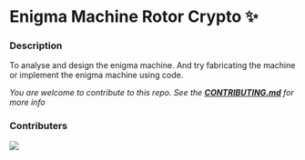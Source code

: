 # Enigma Machine Rotor Crypto ✨

### Description
To analyse and design the enigma machine. And try fabricating the machine or implement the enigma machine using code.

*You are welcome to contribute to this repo. See the [**CONTRIBUTING.md**](./CONTRIBUTING.md) for more info*

### Contributers
<a href="https://github.com/pattarai/enigma-machine-rotor-crypto/graphs/contributors">
  <img src="https://contrib.rocks/image?repo=pattarai/enigma-machine-rotor-crypto" />
</a>


